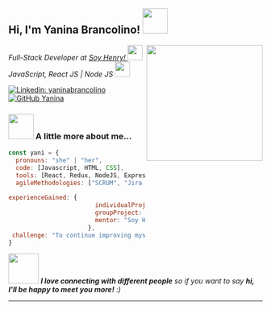 <!--
**Yanina-brancolino/Yanina-brancolino** is a ✨ _special_ ✨ repository because its `README.md` (this file) appears on your GitHub profile.

Here are some ideas to get you started:

- 🔭 I’m currently working on ...
- 🌱 I’m currently learning ...
- 👯 I’m looking to collaborate on ...
- 🤔 I’m looking for help with ...
- 💬 Ask me about ...
- 📫 How to reach me: ...
- 😄 Pronouns: ...
- ⚡ Fun fact: ...
-->

<h2> Hi, I'm Yanina Brancolino! <img src="https://media.giphy.com/media/mGcNjsfWAjY5AEZNw6/giphy.gif" width="50"></h2>
<img align='right' src="https://media.giphy.com/media/ieyl9zmCjO4b4t6qoY/giphy.gif" width="230">
<p><em>Full-Stack Developer at <a href="https://www.soyhenry.com/">Soy Henry! </a><img src="https://media.giphy.com/media/fYSnHlufseco8Fh93Z/giphy.gif" width="30"></br>JavaScript, React JS | Node JS </a><img src="https://media.giphy.com/media/WUlplcMpOCEmTGBtBW/giphy.gif" width="30"> 
</em></p>

[![Linkedin: yaninabrancolino](https://img.shields.io/badge/-yaninabrancolino-blue?style=flat-square&logo=Linkedin&logoColor=white&link=https://www.linkedin.com/in/thaianebraga/)](https://www.linkedin.com/in/yanina-paola-brancolino-fullstack-developer/)
[![GitHub Yanina](https://img.shields.io/github/followers/yanina?label=follow&style=social)](https://github.com/Yanina-brancolino)


### <img src="https://media.giphy.com/media/VgCDAzcKvsR6OM0uWg/giphy.gif" width="50"> A little more about me...  

```javascript
const yani = {
  pronouns: "she" | "her",
  code: [Javascript, HTML, CSS],
  tools: [React, Redux, NodeJS, Express, SQL, PostgresSQL, Docker],
  agileMethodologies: ["SCRUM", "Jira Software"],
  
experienceGained: {
                        individualProject: "API Games",
                        groupProject: "Henry Kids",
                        mentor: "Soy Henry"
                      },
 challenge: "To continue improving myself in the IT World, learning every day."
}
```

<img src="https://media.giphy.com/media/LnQjpWaON8nhr21vNW/giphy.gif" width="60"> <em><b>I love connecting with different people</b> so if you want to say <b>hi, I'll be happy to meet you more!</b> :)</em>

---

